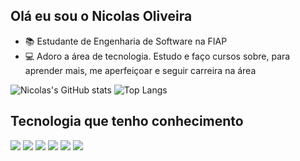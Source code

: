 ## Olá eu sou o Nicolas Oliveira

* 📚 Estudante de Engenharia de Software na FIAP
* 💻 Adoro a área de tecnologia. Estudo e faço cursos sobre, para aprender mais, me aperfeiçoar e seguir carreira na área

![Nicolas's GitHub stats](https://github-readme-stats.vercel.app/api?username=NicolasOliveira01&show_icons=true&theme=radical)
![Top Langs](https://github-readme-stats.vercel.app/api/top-langs/?username=NicolasOliveira01&layout=compact&theme=radical)

<h2>Tecnologia que tenho conhecimento</h2>
<div>
    <img src="https://img.shields.io/badge/HTML5-E34F26?style=for-the-badge&logo=html5&logoColor=white"/>
    <img src="https://img.shields.io/badge/CSS3-1572B6?style=for-the-badge&logo=css3&logoColor=white"/>
    <img src="https://img.shields.io/badge/Python-3776AB?style=for-the-badge&logo=python&logoColor=white"/>
    <img src="https://img.shields.io/badge/Java-ED8B00?style=for-the-badge&logo=openjdk&logoColor=white"/>
    <img src="https://img.shields.io/badge/JavaScript-F7DF1E?style=for-the-badge&logo=javascript&logoColor=black"/>
    <img src="https://img.shields.io/badge/React-20232A?style=for-the-badge&logo=react&logoColor=61DAFB"/>
</div>
